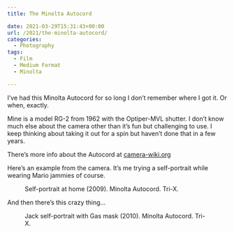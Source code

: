 ```yaml
---
title: The Minolta Autocord

date: 2021-03-29T15:31:43+00:00
url: /2021/the-minolta-autocord/
categories:
  - Photography
tags:
  - Film
  - Medium Format
  - Minolta

---
```



I&#8217;ve had this Minolta Autocord for so long I don&#8217;t remember where I got it. Or when, exactly.

Mine is a model RG-2 from 1962 with the Optiper-MVL shutter. I don&#8217;t know much else about the camera other than it&#8217;s fun but challenging to use. I keep thinking about taking it out for a spin but haven&#8217;t done that in a few years.

There&#8217;s more info about the Autocord at [camera-wiki.org][1]

Here&#8217;s an example from the camera. It&#8217;s me trying a self-portrait while wearing Mario jammies of course.

<figure class="wp-block-image size-large">

<img loading="lazy" src="/img/2021/03/4210736045_1d074cbd2f_o.jpg" alt="">
<figcaption>Self-portrait at home (2009). Minolta Autocord. Tri-X.</figcaption></figure>

And then there&#8217;s this crazy thing&#8230;<figure class="wp-block-image size-large">

<img loading="lazy" src="/img/2021/03/4676816687_e8f1ac27e5_o.jpg" alt=""  />
<figcaption>Jack self-portrait with Gas mask (2010). Minolta Autocord. Tri-X.</figcaption></figure>

 [1]: http://camera-wiki.org/wiki/Minolta_Autocord
